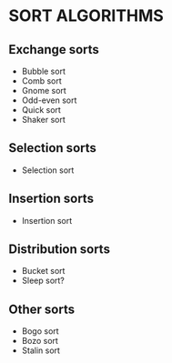 # SORT ALGORITHMS
## Exchange sorts
* Bubble sort
* Comb sort
* Gnome sort
* Odd-even sort
* Quick sort
* Shaker sort
## Selection sorts
* Selection sort
## Insertion sorts
* Insertion sort
## Distribution sorts
* Bucket sort
* Sleep sort?
## Other sorts
* Bogo sort
* Bozo sort
* Stalin sort